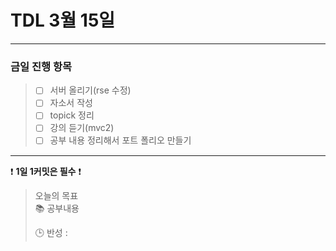 # TDL 3월 15일

---

### 금일 진행 항목
> - [ ] 서버 올리기(rse 수정)
> - [ ] 자소서 작성
> - [ ] topick 정리
> - [ ] 강의 듣기(mvc2)
> - [ ] 공부 내용 정리해서 포트 폴리오 만들기

---

❗ **1일 1커밋은 필수** ❗

> 오늘의 목표  
> 📚 공부내용
>
> 🕒 반성 :
>
> 
